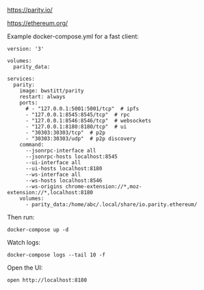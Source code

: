 https://parity.io/

https://ethereum.org/

Example docker-compose.yml for a fast client:

    version: '3'

    volumes:
      parity_data:

    services:
      parity:
        image: bwstitt/parity
        restart: always
        ports:
          # - "127.0.0.1:5001:5001/tcp"  # ipfs
          - "127.0.0.1:8545:8545/tcp"  # rpc
          - "127.0.0.1:8546:8546/tcp"  # websockets
          - "127.0.0.1:8180:8180/tcp"  # ui
          - "30303:30303/tcp"  # p2p
          - "30303:30303/udp"  # p2p discovery
        command:
          --jsonrpc-interface all
          --jsonrpc-hosts localhost:8545
          --ui-interface all
          --ui-hosts localhost:8180
          --ws-interface all
          --ws-hosts localhost:8546
          --ws-origins chrome-extension://*,moz-extension://*,localhost:8180
        volumes:
          - parity_data:/home/abc/.local/share/io.parity.ethereum/

Then run:

    docker-compose up -d

Watch logs:

    docker-compose logs --tail 10 -f

Open the UI:

    open http://localhost:8180
